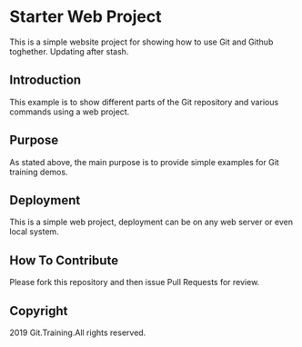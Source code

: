 # Starter Web Project

This is a simple website project for showing how to use Git and Github toghether.
Updating after stash.
## Introduction

This example is to show different parts of the Git repository and various commands using a web project.

## Purpose

As stated above, the main purpose is to provide simple examples for Git training demos.

## Deployment

This is a simple web project, deployment can be on any web server or even local system.

## How To Contribute

Please fork this repository and then issue Pull Requests for review.

## Copyright

2019 Git.Training.All rights reserved.
